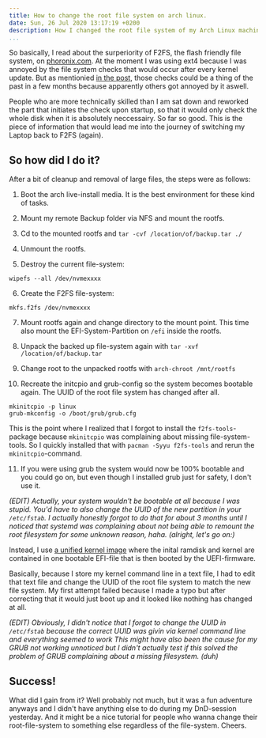 ```yaml
---
title: How to change the root file system on arch linux.
date: Sun, 26 Jul 2020 13:17:19 +0200
description: How I changed the root file system of my Arch Linux machine from ext4 to F2FS the dirty way.
...
```


So basically, I read about the surperiority of F2FS, the flash friendly file system, on [phoronix.com](https://www.phoronix.com/scan.php?page=article&item=linux-58-filesystems&num=1).
At the moment I was using ext4 because I was annoyed by the file system checks that would occur after every kernel update.
But as mentionied [in the post](https://www.phoronix.com/scan.php?page=article&item=linux-58-filesystems&num=1), 
those checks could be a thing of the past in a few months because apparently others got annoyed by it aswell.

People who are more technically skilled than I am sat down and reworked the part that initiates the check upon startup,
so that it would only check the whole disk when it is absolutely neccessairy.
So far so good.
This is the piece of information that would lead me into the journey of switching my Laptop back to F2FS (again).

## So how did I do it?

After a bit of cleanup and removal of large files, the steps were as follows:

1. Boot the arch live-install media.
It is the best environment for these kind of tasks.

2. Mount my remote Backup folder via NFS and mount the rootfs.

3. Cd to the mounted rootfs and `tar -cvf /location/of/backup.tar ./`

4. Unmount the rootfs.

5. Destroy the current file-system: 

```
wipefs --all /dev/nvmexxxx
```

6. Create the F2FS file-system:

```
mkfs.f2fs /dev/nvmexxxx
```

7. Mount rootfs again and change directory to the mount point. 
This time also mount the EFI-System-Partition on `/efi` inside the rootfs.

8. Unpack the backed up file-system again with `tar -xvf /location/of/backup.tar`

9. Change root to the unpacked rootfs with `arch-chroot /mnt/rootfs`

10. Recreate the initcpio and grub-config so the system becomes bootable again.
The UUID of the root file system has changed after all.

```
mkinitcpio -p linux
grub-mkconfig -o /boot/grub/grub.cfg
```

This is the point where I realized that I forgot to install the `f2fs-tools`-package because `mkinitcpio` was complaining about missing file-system-tools.
So I quickly installed that with `pacman -Syyu f2fs-tools` and rerun the `mkinitcpio`-command.

11. If you were using grub the system would now be 100% bootable and you could go on, but even though I installed grub just for safety, I don't use it.

*(EDIT)*
*Actually, your system wouldn't be bootable at all because I was stupid.
You'd have to also change the UUID of the new partition in your `/etc/fstab`.
I actually honestly forgot to do that for about 3 months until I noticed that systemd was complaining about not being able to remount the root filesystem for some unknown reason, haha.*
*(alright, let's go on:)*

Instead, I use [a unified kernel image](https://wiki.archlinux.org/index.php/Systemd-boot#Preparing_a_unified_kernel_image) where the inital ramdisk and kernel are contained in one bootable EFI-file
that is then booted by the UEFI-firmware.

Basically, because I store my kernel command line in a text file, I had to edit that text file and change the UUID of the root file system to match the new file system.
My first attempt failed because I made a typo but after correcting that it would just boot up and it looked like nothing has changed at all.

*(EDIT)
Obviously, I didn't notice that I forgot to change the UUID in `/etc/fstab` because the correct UUID was givin via kernel command line and everything seemed to work
This might have also been the cause for my GRUB not working unnoticed but I didn't actually test if this solved the problem of GRUB complaining about a missing filesystem. (duh)*

<!-- end of list -->

## Success!

What did I gain from it?
Well probably not much, but it was a fun adventure anyways and I didn't have anything else to do during my DnD-session yesterday.
And it might be a nice tutorial for people who wanna change their root-file-system to something else regardless of the file-system.
Cheers.
